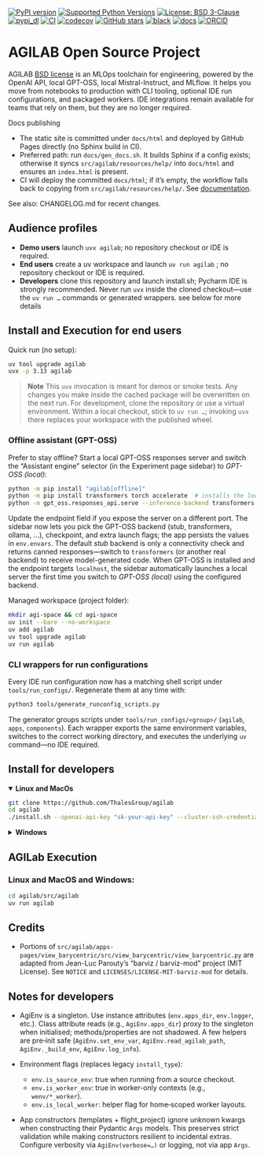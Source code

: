 [![PyPI version](https://img.shields.io/badge/PyPI-2025.10.21-informational?logo=pypi)](https://pypi.org/project/agilab)
[![Supported Python Versions](https://img.shields.io/pypi/pyversions/agilab.svg)](https://pypi.org/project/agilab/)
[![License: BSD 3-Clause](https://img.shields.io/badge/License-BSD%203--Clause-blue.svg)](https://opensource.org/licenses/BSD-3-Clause)
[![pypi_dl](https://img.shields.io/pypi/dm/agilab)]()
[![CI](https://github.com/ThalesGroup/agilab/actions/workflows/ci.yml/badge.svg)](https://github.com/ThalesGroup/agilab/actions/workflows/ci.yml)
[![codecov](https://codecov.io/gh/ThalesGroup/agilab/branch/main/graph/badge.svg)](https://codecov.io/gh/ThalesGroup/agilab)
[![GitHub stars](https://img.shields.io/github/stars/ThalesGroup/agilab.svg)](https://github.com/ThalesGroup/agilab)
[![black](https://img.shields.io/badge/code%20style-black-000000.svg)]()
[![docs](https://img.shields.io/badge/docs-online-brightgreen.svg)](https://thalesgroup.github.io/agilab)
[![ORCID](https://img.shields.io/badge/ORCID-0009--0003--5375--368X-A6CE39?logo=orcid)](https://orcid.org/0009-0003-5375-368X)


# AGILAB Open Source Project

AGILAB [BSD license](https://github.com/ThalesGroup/agilab/blob/main/LICENSE) is an MLOps toolchain for engineering, powered by the OpenAI API, local GPT-OSS, local Mistral-Instruct, and MLflow. It helps you move from notebooks to production with CLI tooling, optional IDE run configurations, and packaged workers. IDE integrations remain available for teams that rely on them, but they are no longer required.

Docs publishing
- The static site is committed under `docs/html` and deployed by GitHub Pages directly (no Sphinx build in CI).
- Preferred path: run `docs/gen_docs.sh`. It builds Sphinx if a config exists; otherwise it syncs `src/agilab/resources/help/` into `docs/html` and ensures an `index.html` is present.
- CI will deploy the committed `docs/html`; if it’s empty, the workflow falls back to copying from `src/agilab/resources/help/`.
See [documentation](https://thalesgroup.github.io/agilab).

See also: CHANGELOG.md for recent changes.

## Audience profiles

- **Demo users** launch `uvx agilab`; no repository checkout or IDE is required.
- **End users** create a uv workspace and launch `uv run agilab` ; no repository checkout or IDE is required.
- **Developers** clone this repository and launch install.sh; Pycharm IDE is strongly recommended. Never run `uvx` inside the cloned checkout—use the `uv run …` commands or generated wrappers.
see below for more details 

## Install and Execution for end users

Quick run (no setup):

```bash
uv tool upgrade agilab
uvx -p 3.13 agilab
```

> **Note**
> This `uvx` invocation is meant for demos or smoke tests. Any changes you make inside the cached package will be overwritten on the next run. For development, clone the repository or use a virtual environment. Within a local checkout, stick to `uv run …`; invoking `uvx` there replaces your workspace with the published wheel.

### Offline assistant (GPT-OSS)

Prefer to stay offline? Start a local GPT-OSS responses server and switch the “Assistant engine” selector (in the Experiment page sidebar) to *GPT-OSS (local)*:

```bash
python -m pip install "agilab[offline]"
python -m pip install transformers torch accelerate  # installs the local backends used by GPT-OSS
python -m gpt_oss.responses_api.serve --inference-backend transformers --checkpoint gpt2 --port 8000
```

Update the endpoint field if you expose the server on a different port. The sidebar now lets you pick the GPT-OSS backend (stub, transformers, ollama, …), checkpoint, and extra launch flags; the app persists the values in `env.envars`. The default *stub* backend is only a connectivity check and returns canned responses—switch to `transformers` (or another real backend) to receive model-generated code.
When GPT-OSS is installed and the endpoint targets ``localhost``, the sidebar automatically launches a local server the first time you switch to *GPT-OSS (local)* using the configured backend.

Managed workspace (project folder):

```bash
mkdir agi-space && cd agi-space
uv init --bare --no-workspace
uv add agilab
uv tool upgrade agilab
uv run agilab
```

### CLI wrappers for run configurations

Every IDE run configuration now has a matching shell script under `tools/run_configs/`. Regenerate them at any time with:

```bash
python3 tools/generate_runconfig_scripts.py
```

The generator groups scripts under `tools/run_configs/<group>/` (`agilab`, `apps`, `components`). Each wrapper exports the same environment variables, switches to the correct working directory, and executes the underlying `uv` command—no IDE required.

## Install for developers

<details open> 
<summary>
    <strong> Linux and MacOs </strong>
</summary>

```bash
git clone https://github.com/ThalesGroup/agilab
cd agilab
./install.sh --openai-api-key "sk-your-api-key" --cluster-ssh-credentials "username[:password]"
```
</details>

<details> 
<summary>
    <strong>Windows</strong>
</summary>

```powershell
git clone https://github.com/ThalesGroup/agilab
cd agilabpush it
powershell.exe -ExecutionPolicy Bypass -File .\install.ps1 --openai-api-key "sk-your-api-key"
```
</details>

## AGILab Execution

### Linux and MacOS and Windows:

```bash
cd agilab/src/agilab
uv run agilab
```

## Credits

- Portions of `src/agilab/apps-pages/view_barycentric/src/view_barycentric/view_barycentric.py`
  are adapted from Jean-Luc Parouty’s “barviz / barviz-mod” project (MIT License).
  See `NOTICE` and `LICENSES/LICENSE-MIT-barviz-mod` for details.

## Notes for developers

- AgiEnv is a singleton. Use instance attributes (`env.apps_dir`, `env.logger`, etc.).
  Class attribute reads (e.g., `AgiEnv.apps_dir`) proxy to the singleton when initialised;
  methods/properties are not shadowed. A few helpers are pre‑init safe
  (`AgiEnv.set_env_var`, `AgiEnv.read_agilab_path`, `AgiEnv._build_env`, `AgiEnv.log_info`).

- Environment flags (replaces legacy `install_type`):
  - `env.is_source_env`: true when running from a source checkout.
  - `env.is_worker_env`: true in worker-only contexts (e.g., `wenv/*_worker`).
  - `env.is_local_worker`: helper flag for home‑scoped worker layouts.

- App constructors (templates + flight_project) ignore unknown kwargs when constructing
  their Pydantic `Args` models. This preserves strict validation while making constructors
  resilient to incidental extras. Configure verbosity via `AgiEnv(verbose=…)` or logging,
  not via app `Args`.

